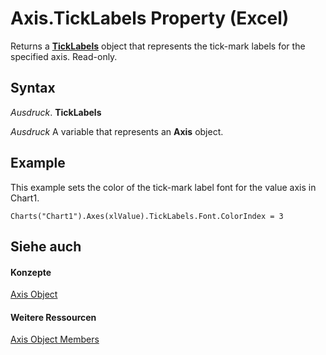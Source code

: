 
# Axis.TickLabels Property (Excel)

Returns a  **[TickLabels](fcb02bc5-fcdc-db32-168b-2d40e5552991.md)** object that represents the tick-mark labels for the specified axis. Read-only.


## Syntax

 _Ausdruck_. **TickLabels**

 _Ausdruck_ A variable that represents an **Axis** object.


## Example

This example sets the color of the tick-mark label font for the value axis in Chart1.


```
Charts("Chart1").Axes(xlValue).TickLabels.Font.ColorIndex = 3
```


## Siehe auch


#### Konzepte


[Axis Object](7e08c61b-90f4-8d91-0ee2-84283d10b324.md)
#### Weitere Ressourcen


[Axis Object Members](http://msdn.microsoft.com/library/2b60f79e-339d-a6cf-7ec6-a915b550c634%28Office.15%29.aspx)